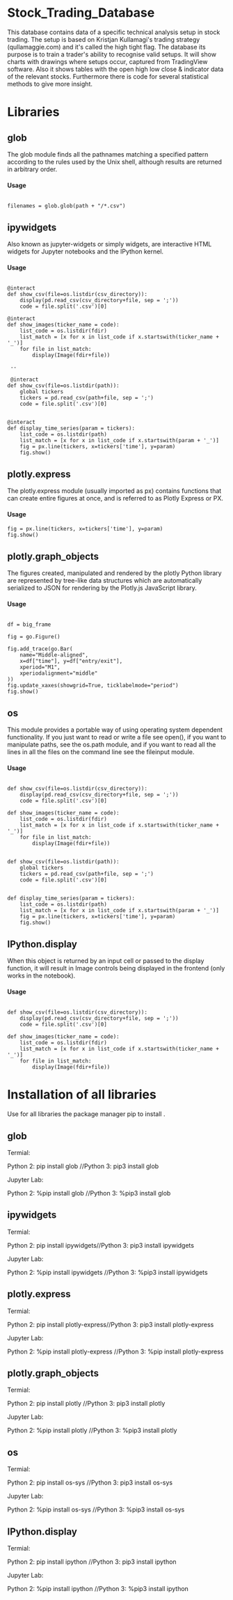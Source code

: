 # Stock_Trading_Database

This database contains data of a specific technical analysis setup in stock trading. The setup is based on Kristjan Kullamagi's trading strategy (qullamaggie.com) and it's called the high tight flag. The database its purpose is to train a trader's ability to recognise valid setups. It will show charts with drawings where setups occur, captured from TradingView software. Also it shows tables with the open high low close & indicator data of the relevant stocks. Furthermore there is code for several statistical methods to give more insight.

# Libraries

## glob

The glob module finds all the pathnames matching a specified pattern according to the rules used by the Unix shell, although results are returned in arbitrary order.

#### Usage ####

```` 

filenames = glob.glob(path + "/*.csv")

```` 

## ipywidgets

Also known as jupyter-widgets or simply widgets, are interactive HTML widgets for Jupyter notebooks and the IPython kernel.

#### Usage ####

```` 

@interact
def show_csv(file=os.listdir(csv_directory)):
    display(pd.read_csv(csv_directory+file, sep = ';'))
    code = file.split('.csv')[0]

@interact
def show_images(ticker_name = code):
    list_code = os.listdir(fdir)
    list_match = [x for x in list_code if x.startswith(ticker_name + '_')]
    for file in list_match:
        display(Image(fdir+file))
        
 --
 
 @interact
def show_csv(file=os.listdir(path)):
    global tickers
    tickers = pd.read_csv(path+file, sep = ';')
    code = file.split('.csv')[0]

    
@interact
def display_time_series(param = tickers):
    list_code = os.listdir(path)
    list_match = [x for x in list_code if x.startswith(param + '_')]
    fig = px.line(tickers, x=tickers['time'], y=param) 
    fig.show()

```` 

## plotly.express

The plotly.express module (usually imported as px) contains functions that can create entire figures at once, and is referred to as Plotly Express or PX. 

#### Usage ####

    fig = px.line(tickers, x=tickers['time'], y=param) 
    fig.show()

## plotly.graph_objects 

The figures created, manipulated and rendered by the plotly Python library are represented by tree-like data structures which are automatically serialized to JSON for rendering by the Plotly.js JavaScript library. 

#### Usage ####

```` 

df = big_frame

fig = go.Figure()

fig.add_trace(go.Bar(
    name="Middle-aligned",
    x=df["time"], y=df["entry/exit"],
    xperiod="M1",
    xperiodalignment="middle"
))
fig.update_xaxes(showgrid=True, ticklabelmode="period")
fig.show()

```` 

## os

This module provides a portable way of using operating system dependent functionality. If you just want to read or write a file see open(), if you want to manipulate paths, see the os.path module, and if you want to read all the lines in all the files on the command line see the fileinput module. 

#### Usage ####

```` 

def show_csv(file=os.listdir(csv_directory)):
    display(pd.read_csv(csv_directory+file, sep = ';'))
    code = file.split('.csv')[0]

def show_images(ticker_name = code):
    list_code = os.listdir(fdir)
    list_match = [x for x in list_code if x.startswith(ticker_name + '_')]
    for file in list_match:
        display(Image(fdir+file))
        

def show_csv(file=os.listdir(path)):
    global tickers
    tickers = pd.read_csv(path+file, sep = ';')
    code = file.split('.csv')[0]

    
def display_time_series(param = tickers):
    list_code = os.listdir(path)
    list_match = [x for x in list_code if x.startswith(param + '_')]
    fig = px.line(tickers, x=tickers['time'], y=param) 
    fig.show()

```` 

## IPython.display

When this object is returned by an input cell or passed to the display function, it will result in Image controls being displayed in the frontend (only works in the notebook).

#### Usage ####

```` 

def show_csv(file=os.listdir(csv_directory)):
    display(pd.read_csv(csv_directory+file, sep = ';'))
    code = file.split('.csv')[0]

def show_images(ticker_name = code):
    list_code = os.listdir(fdir)
    list_match = [x for x in list_code if x.startswith(ticker_name + '_')]
    for file in list_match:
        display(Image(fdir+file))
```` 
        
# Installation of all libraries

Use for all libraries the package manager pip to install .

## glob

Termial:

Python 2: pip install glob //Python 3: pip3 install glob

Jupyter Lab:

Python 2: %pip install glob //Python 3: %pip3 install glob

## ipywidgets

Termial:

Python 2: pip install ipywidgets//Python 3: pip3 install ipywidgets

Jupyter Lab:

Python 2: %pip install ipywidgets //Python 3: %pip3 install ipywidgets

## plotly.express

Termial:

Python 2: pip install plotly-express//Python 3: pip3 install plotly-express

Jupyter Lab:

Python 2: %pip install plotly-express //Python 3: %pip install plotly-express

## plotly.graph_objects 

Termial:

Python 2: pip install plotly //Python 3: pip3 install plotly

Jupyter Lab:

Python 2: %pip install plotly //Python 3: %pip3 install plotly

## os

Termial:

Python 2: pip install os-sys //Python 3: pip3 install os-sys

Jupyter Lab:

Python 2: %pip install os-sys //Python 3: %pip3 install os-sys


## IPython.display

Termial:

Python 2: pip install ipython //Python 3: pip3 install ipython

Jupyter Lab:

Python 2: %pip install ipython //Python 3: %pip3 install ipython

